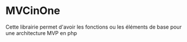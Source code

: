 # MVCinOne
Cette librairie permet d'avoir les fonctions ou les éléments de base pour une architecture MVP en php
